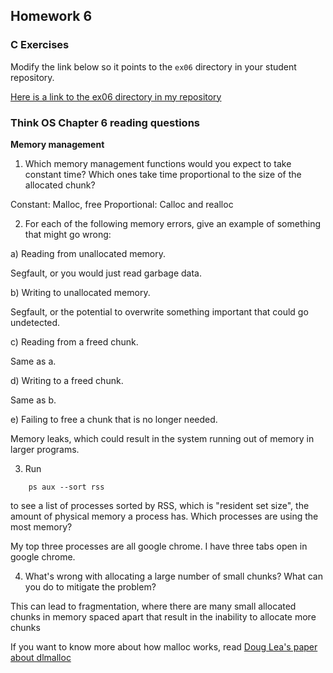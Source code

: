 ## Homework 6

### C Exercises

Modify the link below so it points to the `ex06` directory in your
student repository.

[Here is a link to the ex06 directory in my repository](https://github.com/kailevy/ExercisesInC/tree/master/exercises/ex06)

### Think OS Chapter 6 reading questions

**Memory management**

1) Which memory management functions would you expect to take constant time?
Which ones take time proportional to the size of the allocated chunk?

Constant: Malloc, free
Proportional: Calloc and realloc


2) For each of the following memory errors, give an example of something that might go wrong:

a) Reading from unallocated memory.

Segfault, or you would just read garbage data.

b) Writing to unallocated memory.

Segfault, or the potential to overwrite something important that could go undetected.

c) Reading from a freed chunk.

Same as a.

d) Writing to a freed chunk.

Same as b.

e) Failing to free a chunk that is no longer needed.

Memory leaks, which could result in the system running out of memory in larger programs.


3) Run

```
    ps aux --sort rss
```

to see a list of processes sorted by RSS, which is "resident set size", the amount of physical 
memory a process has.  Which processes are using the most memory?

My top three processes are all google chrome. I have three tabs open in google chrome.

4) What's wrong with allocating a large number of small chunks?  What can you do to mitigate the problem?

This can lead to fragmentation, where there are many small allocated chunks in memory spaced apart that result in the inability to allocate more chunks

If you want to know more about how malloc works, read 
[Doug Lea's paper about dlmalloc](http://gee.cs.oswego.edu/dl/html/malloc.html)

